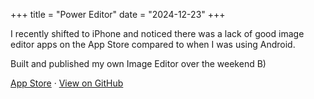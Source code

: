 +++
title = "Power Editor"
date = "2024-12-23"
+++

I recently shifted to iPhone and noticed there was a lack of good image editor apps on the App Store compared to when I was using Android.

Built and published my own Image Editor over the weekend B)

[App Store](https://apps.apple.com/us/app/power-editor/id6739633465?platform=iphone) · [View on GitHub](https://github.com/ankushKun/power-editor/)

